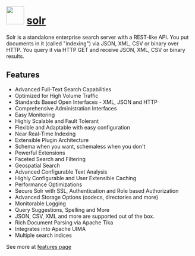 # <img src="https://cdn.rawgit.com/majkinetor/chocolatey/master/solr/icon.png" width="48" height="48"/> [solr](https://chocolatey.org/packages/solr)

Solr is a standalone enterprise search server with a REST-like API. You put documents in it (called "indexing") via JSON, XML, CSV or binary over HTTP. You query it via HTTP GET and receive JSON, XML, CSV or binary results.

## Features

- Advanced Full-Text Search Capabilities
- Optimized for High Volume Traffic
- Standards Based Open Interfaces - XML, JSON and HTTP
- Comprehensive Administration Interfaces
- Easy Monitoring
- Highly Scalable and Fault Tolerant
- Flexible and Adaptable with easy configuration
- Near Real-Time Indexing
- Extensible Plugin Architecture
- Schema when you want, schemaless when you don't
- Powerful Extensions
- Faceted Search and Filtering
- Geospatial Search
- Advanced Configurable Text Analysis
- Highly Configurable and User Extensible Caching
- Performance Optimizations
- Secure Solr with SSL, Authentication and Role based Authorization
- Advanced Storage Options (codecs, directories and more)
- Monitorable Logging
- Query Suggestions, Spelling and More
- JSON, CSV, XML and more are supported out of the box.
- Rich Document Parsing via Apache Tika
- Integrates into Apache UIMA
- Multiple search indices

See more at [features page](https://lucene.apache.org/solr/features.html)